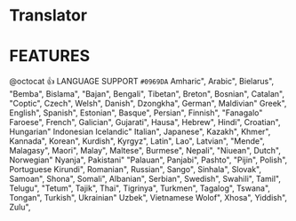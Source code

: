 # Translator

 # FEATURES 

 @octocat :+1: LANGUAGE SUPPORT `#0969DA`
Amharic",
Arabic",
Bielarus",
"Bemba",
Bislama",
"Bajan",
Bengali",
Tibetan",
Breton",
Bosnian",
Catalan",
"Coptic",
Czech",
Welsh",
Danish",
Dzongkha",
German",
Maldivian"
Greek",
English",
Spanish",
Estonian",
Basque",
Persian",
Finnish",
"Fanagalo"
Faroese",
French",
Galician",
Gujarati",
Hausa",
Hebrew",
Hindi",
Croatian",
Hungarian"
Indonesian
Icelandic"
Italian",
Japanese",
Kazakh",
Khmer",
Kannada",
Korean",
Kurdish",
Kyrgyz",
Latin",
Lao",
Latvian",
"Mende",
Malagasy",
Maori",
Malay",
Maltese",
Burmese",
Nepali",
"Niuean",
Dutch",
Norwegian"
Nyanja",
Pakistani"
"Palauan",
Panjabi",
Pashto",
"Pijin",
Polish",
Portuguese
Kirundi",
Romanian",
Russian",
Sango",
Sinhala",
Slovak",
Samoan",
Shona",
Somali",
Albanian",
Serbian",
Swedish",
Swahili",
Tamil",
Telugu",
"Tetum",
Tajik",
Thai",
Tigrinya",
Turkmen",
Tagalog",
Tswana",
Tongan",
Turkish",
Ukrainian"
Uzbek",
Vietnamese
Wolof",
Xhosa",
Yiddish",
Zulu",
